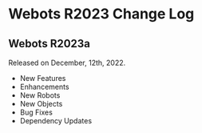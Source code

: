 # Webots R2023 Change Log

## Webots R2023a
Released on December, 12th, 2022.
  - New Features
  - Enhancements
  - New Robots
  - New Objects
  - Bug Fixes
  - Dependency Updates
